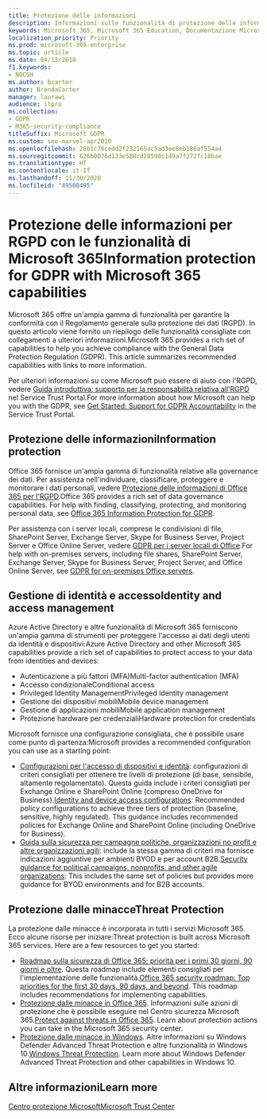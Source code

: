 ```yaml
---
title: Protezione delle informazioni
description: Informazioni sulle funzionalità di protezione delle informazioni in Microsoft 365 per il Regolamento generale sulla protezione dei dati (GDPR).
keywords: Microsoft 365, Microsoft 365 Education, Documentazione Microsoft 365, GDPR
localization_priority: Priority
ms.prod: microsoft-365-enterprise
ms.topic: article
ms.date: 04/13/2018
f1.keywords:
- NOCSH
ms.author: bcarter
author: BrendaCarter
manager: laurawi
audience: itpro
ms.collection:
- GDPR
- M365-security-compliance
titleSuffix: Microsoft GDPR
ms.custom: seo-marvel-apr2020
ms.openlocfilehash: 28b1c76cedd2f232165ac5ad3ee8eb186af554a4
ms.sourcegitcommit: 626b0076d133e588cd28598c149a7f272fc18bae
ms.translationtype: HT
ms.contentlocale: it-IT
ms.lasthandoff: 11/30/2020
ms.locfileid: "49508495"
---
```

# <a name="information-protection-for-gdpr-with-microsoft-365-capabilities"></a><span data-ttu-id="c4df7-104">Protezione delle informazioni per RGPD con le funzionalità di Microsoft 365</span><span class="sxs-lookup"><span data-stu-id="c4df7-104">Information protection for GDPR with Microsoft 365 capabilities</span></span>

<span data-ttu-id="c4df7-p101">Microsoft 365 offre un'ampia gamma di funzionalità per garantire la conformità con il Regolamento generale sulla protezione dei dati (RGPD). In questo articolo viene fornito un riepilogo delle funzionalità consigliate con collegamenti a ulteriori informazioni.</span><span class="sxs-lookup"><span data-stu-id="c4df7-p101">Microsoft 365 provides a rich set of capabilities to help you achieve compliance with the General Data Protection Regulation (GDPR). This article summarizes recommended capabilities with links to more information.</span></span>

<span data-ttu-id="c4df7-107">Per ulteriori informazioni su come Microsoft può essere di aiuto con l'RGPD, vedere [Guida introduttiva: supporto per la responsabilità relativa all'RGPD](https://servicetrust.microsoft.com/ViewPage/GDPRGetStarted) nel Service Trust Portal.</span><span class="sxs-lookup"><span data-stu-id="c4df7-107">For more information about how Microsoft can help you with the GDPR, see [Get Started: Support for GDPR Accountability](https://servicetrust.microsoft.com/ViewPage/GDPRGetStarted) in the Service Trust Portal.</span></span>

## <a name="information-protection"></a><span data-ttu-id="c4df7-108">Protezione delle informazioni</span><span class="sxs-lookup"><span data-stu-id="c4df7-108">Information protection</span></span>

<span data-ttu-id="c4df7-p102">Office 365 fornisce un'ampia gamma di funzionalità relative alla governance dei dati. Per assistenza nell'individuare, classificare, proteggere e monitorare i dati personali, vedere [Protezione delle informazioni di Office 365 per l'RGPD](https://docs.microsoft.com/microsoft-365/compliance/office-365-information-protection-for-gdpr).</span><span class="sxs-lookup"><span data-stu-id="c4df7-p102">Office 365 provides a rich set of data governance capabilities. For help with finding, classifying, protecting, and monitoring personal data, see [Office 365 Information Protection for GDPR](https://docs.microsoft.com/microsoft-365/compliance/office-365-information-protection-for-gdpr).</span></span>

<span data-ttu-id="c4df7-111">Per assistenza con i server locali, comprese le condivisioni di file, SharePoint Server, Exchange Server, Skype for Business Server, Project Server e Office Online Server, vedere [GDPR per i server locali di Office](https://docs.microsoft.com/microsoft-365/compliance/gdpr-for-office-servers).</span><span class="sxs-lookup"><span data-stu-id="c4df7-111">For help with on-premises servers, including file shares, SharePoint Server, Exchange Server, Skype for Business Server, Project Server, and Office Online Server, see [GDPR for on-premises Office servers](https://docs.microsoft.com/microsoft-365/compliance/gdpr-for-office-servers).</span></span> 

## <a name="identity-and-access-management"></a><span data-ttu-id="c4df7-112">Gestione di identità e accesso</span><span class="sxs-lookup"><span data-stu-id="c4df7-112">Identity and access management</span></span>

<span data-ttu-id="c4df7-113">Azure Active Directory e altre funzionalità di Microsoft 365 forniscono un'ampia gamma di strumenti per proteggere l'accesso ai dati degli utenti da identità e dispositivi:</span><span class="sxs-lookup"><span data-stu-id="c4df7-113">Azure Active Directory and other Microsoft 365 capabilities provide a rich set of capabilities to protect access to your data from identities and devices:</span></span>

- <span data-ttu-id="c4df7-114">Autenticazione a più fattori (MFA)</span><span class="sxs-lookup"><span data-stu-id="c4df7-114">Multi-factor authentication (MFA)</span></span>
- <span data-ttu-id="c4df7-115">Accesso condizionale</span><span class="sxs-lookup"><span data-stu-id="c4df7-115">Conditional access</span></span>
- <span data-ttu-id="c4df7-116">Privileged Identity Management</span><span class="sxs-lookup"><span data-stu-id="c4df7-116">Privileged identity management</span></span>
- <span data-ttu-id="c4df7-117">Gestione dei dispositivi mobili</span><span class="sxs-lookup"><span data-stu-id="c4df7-117">Mobile device management</span></span>
- <span data-ttu-id="c4df7-118">Gestione di applicazioni mobili</span><span class="sxs-lookup"><span data-stu-id="c4df7-118">Mobile application management</span></span>
- <span data-ttu-id="c4df7-119">Protezione hardware per credenziali</span><span class="sxs-lookup"><span data-stu-id="c4df7-119">Hardware protection for credentials</span></span>

<span data-ttu-id="c4df7-120">Microsoft fornisce una configurazione consigliata, che è possibile usare come punto di partenza:</span><span class="sxs-lookup"><span data-stu-id="c4df7-120">Microsoft provides a recommended configuration you can use as a starting point:</span></span>

- <span data-ttu-id="c4df7-p103">[Configurazioni per l'accesso di dispositivi e identità](https://docs.microsoft.com/microsoft-365/security/office-365-security/microsoft-365-policies-configurations): configurazioni di criteri consigliati per ottenere tre livelli di protezione (di base, sensibile, altamente regolamentato). Questa guida include i criteri consigliati per Exchange Online e SharePoint Online (compreso OneDrive for Business).</span><span class="sxs-lookup"><span data-stu-id="c4df7-p103">[Identity and device access configurations](https://docs.microsoft.com/microsoft-365/security/office-365-security/microsoft-365-policies-configurations): Recommended policy configurations to achieve three tiers of protection (baseline, sensitive, highly regulated). This guidance includes recommended policies for Exchange Online and SharePoint Online (including OneDrive for Business).</span></span>
- <span data-ttu-id="c4df7-123">[Guida sulla sicurezza per campagne politiche, organizzazioni no profit e altre organizzazioni agili](https://docs.microsoft.com/microsoft-365/security/office-365-security/microsoft-security-guidance-for-political-campaigns-nonprofits-and-other-agile-o): include la stessa gamma di criteri ma fornisce indicazioni aggiuntive per ambienti BYOD e per account B2B.</span><span class="sxs-lookup"><span data-stu-id="c4df7-123">[Security guidance for political campaigns, nonprofits, and other agile organizations](https://docs.microsoft.com/microsoft-365/security/office-365-security/microsoft-security-guidance-for-political-campaigns-nonprofits-and-other-agile-o): This includes the same set of policies but provides more guidance for BYOD environments and for B2B accounts.</span></span>

## <a name="threat-protection"></a><span data-ttu-id="c4df7-124">Protezione dalle minacce</span><span class="sxs-lookup"><span data-stu-id="c4df7-124">Threat Protection</span></span>

<span data-ttu-id="c4df7-p104">La protezione dalle minacce è incorporata in tutti i servizi Microsoft 365. Ecco alcune risorse per iniziare:</span><span class="sxs-lookup"><span data-stu-id="c4df7-p104">Threat protection is built across Microsoft 365 services. Here are a few resources to get you started:</span></span>

- <span data-ttu-id="c4df7-p105">[Roadmap sulla sicurezza di Office 365: priorità per i primi 30 giorni, 90 giorni e oltre](https://docs.microsoft.com/microsoft-365/security/office-365-security/security-roadmap). Questa roadmap include elementi consigliati per l'implementazione delle funzionalità.</span><span class="sxs-lookup"><span data-stu-id="c4df7-p105">[Office 365 security roadmap: Top priorities for the first 30 days, 90 days, and beyond](https://docs.microsoft.com/microsoft-365/security/office-365-security/security-roadmap). This roadmap includes recommendations for implementing capabilities.</span></span> 
- <span data-ttu-id="c4df7-p106">[Protezione dalle minacce in Office 365](https://docs.microsoft.com/microsoft-365/security/office-365-security/protect-against-threats). Informazioni sulle azioni di protezione che è possibile eseguire nel Centro sicurezza Microsoft 365.</span><span class="sxs-lookup"><span data-stu-id="c4df7-p106">[Protect against threats in Office 365](https://docs.microsoft.com/microsoft-365/security/office-365-security/protect-against-threats). Learn about protection actions you can take in the Microsoft 365 security center.</span></span>
- <span data-ttu-id="c4df7-p107">[Protezione dalle minacce in Windows](https://docs.microsoft.com/windows/security/threat-protection/). Altre informazioni su Windows Defender Advanced Threat Protection e altre funzionalità in Windows 10.</span><span class="sxs-lookup"><span data-stu-id="c4df7-p107">[Windows Threat Protection](https://docs.microsoft.com/windows/security/threat-protection/). Learn more about Windows Defender Advanced Threat Protection and other capabilities in Windows 10.</span></span>

## <a name="learn-more"></a><span data-ttu-id="c4df7-133">Altre informazioni</span><span class="sxs-lookup"><span data-stu-id="c4df7-133">Learn more</span></span>

[<span data-ttu-id="c4df7-134">Centro protezione Microsoft</span><span class="sxs-lookup"><span data-stu-id="c4df7-134">Microsoft Trust Center</span></span>](https://www.microsoft.com/trust-center/privacy/gdpr-overview)
